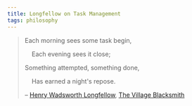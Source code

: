 ```yaml
---
title: Longfellow on Task Management
tags: philosophy
---
```


> Each morning sees some task begin,
>
> &nbsp;&nbsp;&nbsp;&nbsp;Each evening sees it close;
>
> Something attempted, something done,
>
> &nbsp;&nbsp;&nbsp;&nbsp;Has earned a night's repose.
>
> – [Henry Wadsworth Longfellow](https://en.wikipedia.org/wiki/Henry_Wadsworth_Longfellow), [The Village Blacksmith](https://en.wikisource.org/wiki/The_Village_Blacksmith)
